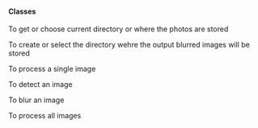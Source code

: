 
#### Classes

To get or choose current directory or where the photos are stored

To create or select the directory wehre the output blurred images will be stored

To process a single image

To detect an image

To blur an image

To process all images
